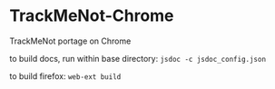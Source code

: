 TrackMeNot-Chrome
=================

TrackMeNot portage on Chrome

to build docs, run within base directory:
`jsdoc -c jsdoc_config.json`

to build firefox:
`web-ext build`